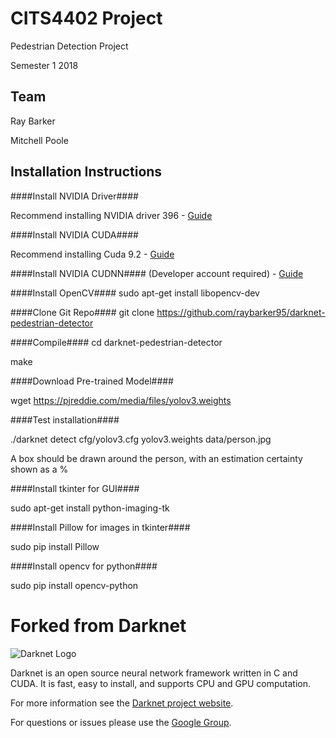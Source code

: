 # CITS4402 Project #
Pedestrian Detection Project

Semester 1 2018 

## Team ##
Ray Barker 

Mitchell Poole

## Installation Instructions ##
####Install NVIDIA Driver####

Recommend installing NVIDIA driver 396 - [Guide](
http://tech.amikelive.com/node-731/how-to-properly-install-nvidia-graphics-driver-on-ubuntu-16-04/)

####Install NVIDIA CUDA####

Recommend installing Cuda 9.2 - [Guide](
http://tech.amikelive.com/node-669/guide-installing-cuda-toolkit-9-1-on-ubuntu-16-04/)

####Install NVIDIA CUDNN####
(Developer account required) - [Guide](
https://docs.nvidia.com/deeplearning/sdk/cudnn-install/)

####Install OpenCV####
sudo apt-get install libopencv-dev
 
####Clone Git Repo####
git clone https://github.com/raybarker95/darknet-pedestrian-detector

####Compile####
cd darknet-pedestrian-detector

make

####Download Pre-trained Model####

wget https://pjreddie.com/media/files/yolov3.weights

####Test installation####

./darknet detect cfg/yolov3.cfg yolov3.weights data/person.jpg

A box should be drawn around the person, with an estimation certainty shown as a %

####Install tkinter for GUI####

sudo apt-get install python-imaging-tk

####Install Pillow for images in tkinter####

sudo pip install Pillow

####Install opencv for python####

sudo pip install opencv-python

# Forked from Darknet #
![Darknet Logo](http://pjreddie.com/media/files/darknet-black-small.png)

Darknet is an open source neural network framework written in C and CUDA. It is fast, easy to install, and supports CPU and GPU computation.

For more information see the [Darknet project website](http://pjreddie.com/darknet).

For questions or issues please use the [Google Group](https://groups.google.com/forum/#!forum/darknet).
